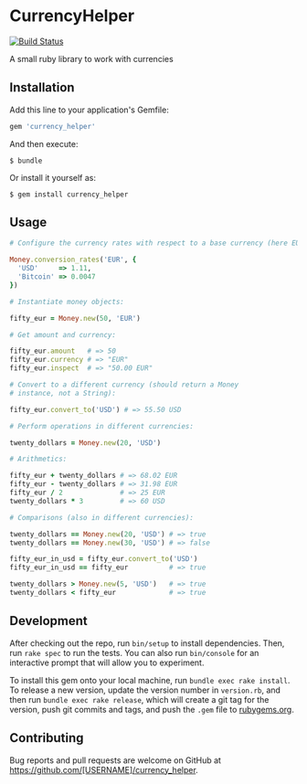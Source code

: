 # CurrencyHelper

[![Build Status](https://travis-ci.org/Eunix/currency_helper.svg)](https://travis-ci.org/Eunix/currency_helper)

A small ruby library to work with currencies

## Installation

Add this line to your application's Gemfile:

```ruby
gem 'currency_helper'
```

And then execute:

    $ bundle

Or install it yourself as:

    $ gem install currency_helper

## Usage

```ruby
# Configure the currency rates with respect to a base currency (here EUR):

Money.conversion_rates('EUR', {
  'USD'     => 1.11,
  'Bitcoin' => 0.0047
})

# Instantiate money objects:

fifty_eur = Money.new(50, 'EUR')

# Get amount and currency:

fifty_eur.amount   # => 50
fifty_eur.currency # => "EUR"
fifty_eur.inspect  # => "50.00 EUR"

# Convert to a different currency (should return a Money
# instance, not a String):

fifty_eur.convert_to('USD') # => 55.50 USD

# Perform operations in different currencies:

twenty_dollars = Money.new(20, 'USD')

# Arithmetics:

fifty_eur + twenty_dollars # => 68.02 EUR
fifty_eur - twenty_dollars # => 31.98 EUR
fifty_eur / 2              # => 25 EUR
twenty_dollars * 3         # => 60 USD

# Comparisons (also in different currencies):

twenty_dollars == Money.new(20, 'USD') # => true
twenty_dollars == Money.new(30, 'USD') # => false

fifty_eur_in_usd = fifty_eur.convert_to('USD')
fifty_eur_in_usd == fifty_eur          # => true

twenty_dollars > Money.new(5, 'USD')   # => true
twenty_dollars < fifty_eur             # => true
```

## Development

After checking out the repo, run `bin/setup` to install dependencies. Then, run `rake spec` to run the tests. You can also run `bin/console` for an interactive prompt that will allow you to experiment.

To install this gem onto your local machine, run `bundle exec rake install`. To release a new version, update the version number in `version.rb`, and then run `bundle exec rake release`, which will create a git tag for the version, push git commits and tags, and push the `.gem` file to [rubygems.org](https://rubygems.org).

## Contributing

Bug reports and pull requests are welcome on GitHub at https://github.com/[USERNAME]/currency_helper.

